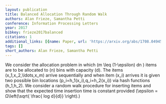 ```yaml
---
layout: publication
title: Balanced Allocation Through Random Walk
authors: Alan Frieze, Samantha Petti
conference: Information Processing Letters
year: 2017
bibkey: frieze2017balanced
citations: 1
additional_links: [{name: Paper, url: 'https://arxiv.org/abs/1708.04945'}]
tags: []
short_authors: Alan Frieze, Samantha Petti
---
```

We consider the allocation problem in which \(m \leq (1-\epsilon) dn \) items
are to be allocated to \(n\) bins with capacity \(d\). The items
\(x_1,x_2,\ldots,x_m\) arrive sequentially and when item \(x_i\) arrives it is
given two possible bin locations \(p_i=h_1(x_i),q_i=h_2(x_i)\) via hash functions
\(h_1,h_2\). We consider a random walk procedure for inserting items and show
that the expected time insertion time is constant provided \(\epsilon =
Ω\left(\sqrt\{ \frac\{ log d\}\{d\}\} \right).\)